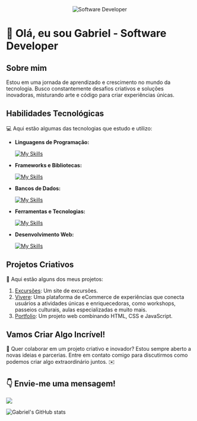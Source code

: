 <div align="center">
  <img src="https://i.pinimg.com/originals/0f/25/e4/0f25e4668c1c7740b5ed41835339d67f.gif" alt="Software Developer">
</div>

# 🚀 Olá, eu sou Gabriel - Software Developer 

## Sobre mim

 Estou em uma jornada de aprendizado e crescimento no mundo da tecnologia. Busco constantemente desafios criativos e soluções inovadoras, misturando arte e código para criar experiências únicas. 

## Habilidades Tecnológicas

💻 Aqui estão algumas das tecnologias que estudo e utilizo:

- **Linguagens de Programação:**
  
  [![My Skills](https://skillicons.dev/icons?i=java,python,c)](https://skillicons.dev)

- **Frameworks e Bibliotecas:**
  
  [![My Skills](https://skillicons.dev/icons?i=django)](https://skillicons.dev)

- **Bancos de Dados:**
  
  [![My Skills](https://skillicons.dev/icons?i=sqlite)](https://skillicons.dev)

- **Ferramentas e Tecnologias:**
  
  [![My Skills](https://skillicons.dev/icons?i=git,github,linux,windows)](https://skillicons.dev)

- **Desenvolvimento Web:**
  
  [![My Skills](https://skillicons.dev/icons?i=html,css,javascript)](https://skillicons.dev)

## Projetos Criativos

🎨 Aqui estão alguns dos meus projetos:

1. [Excursões](https://alberio-excursoes.vercel.app/): Um site de excursões.
2. [Vivere](https://github.com/vivereTeam/vivere-front): Uma plataforma de eCommerce de experiências que conecta usuários a atividades únicas e enriquecedoras, como workshops, passeios culturais, aulas especializadas e muito mais.
3. [Portfolio](https://gabriel-matias07.github.io/my-portfolio/): Um projeto web combinando HTML, CSS e JavaScript.

## Vamos Criar Algo Incrível!

💬 Quer colaborar em um projeto criativo e inovador? Estou sempre aberto a novas ideias e parcerias. Entre em contato comigo para discutirmos como podemos criar algo extraordinário juntos. ✉️

## 👇 Envie-me uma mensagem!

<a href="mailto:gabrielpereiramatias07@gmail.com"><img src="https://img.shields.io/badge/-Gmail-%23333?style=for-the-badge&logo=gmail&logoColor=white" target="_blank"></a>

![Gabriel's GitHub stats](https://github-readme-stats.vercel.app/api?username=gabriel-matias07&theme=dark&show_icons=true)

